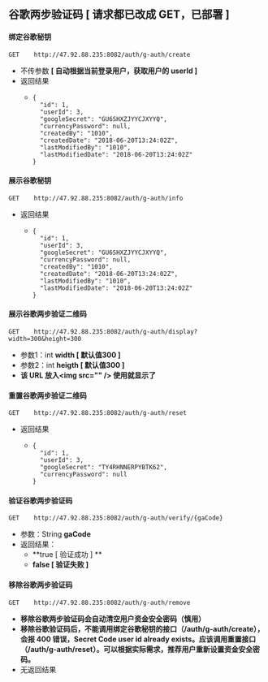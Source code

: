 ## 谷歌两步验证码 \[ 请求都已改成 GET，已部署 \]

#### 绑定谷歌秘钥

```
GET    http://47.92.88.235:8082/auth/g-auth/create
```

* 不传参数 **\[ 自动根据当前登录用户，获取用户的 userId  \]**
* 返回结果
  * ```
    {
      "id": 1,
      "userId": 3,
      "googleSecret": "GU6SHXZJYYCJXYYQ",
      "currencyPassword": null,
      "createdBy": "1010",
      "createdDate": "2018-06-20T13:24:02Z",
      "lastModifiedBy": "1010",
      "lastModifiedDate": "2018-06-20T13:24:02Z"
    }
    ```

#### 展示谷歌秘钥

```
GET    http://47.92.88.235:8082/auth/g-auth/info
```

* 返回结果
  * ```
    {
      "id": 1,
      "userId": 3,
      "googleSecret": "GU6SHXZJYYCJXYYQ",
      "currencyPassword": null,
      "createdBy": "1010",
      "createdDate": "2018-06-20T13:24:02Z",
      "lastModifiedBy": "1010",
      "lastModifiedDate": "2018-06-20T13:24:02Z"
    }
    ```

#### 展示谷歌两步验证二维码

```
GET    http://47.92.88.235:8082/auth/g-auth/display?width=300&height=300
```

* 参数1：int **width  \[ 默认值300 \]**
* 参数2：int **heigth  \[ 默认值300 \]**
* **该 URL 放入&lt;img src="" /&gt; 使用就显示了**

#### 重置谷歌两步验证二维码

```
GET    http://47.92.88.235:8082/auth/g-auth/reset
```

* 返回结果
  * ```
    {
      "id": 1,
      "userId": 3,
      "googleSecret": "TY4RHNNERPYBTK62",
      "currencyPassword": null
    }
    ```

#### 验证谷歌两步验证码

```
GET    http://47.92.88.235:8082/auth/g-auth/verify/{gaCode}
```

* 参数：String **gaCode**
* 返回结果：
  * **true \[ 验证成功 \] **
  * **false \[ 验证失败 \]**

#### 移除谷歌两步验证码

```
GET    http://47.92.88.235:8082/auth/g-auth/remove
```

* **移除谷歌两步验证码会自动清空用户资金安全密码（慎用）**
* **移除谷歌验证码后，不能调用绑定谷歌秘钥的接口（/auth/g-auth/create），会报 400 错误，Secret Code user id already exists。应该调用重置接口（/auth/g-auth/reset）。可以根据实际需求，推荐用户重新设置资金安全密码。**
* 无返回结果



